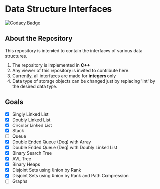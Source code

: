 # Data Structure Interfaces

[![Codacy Badge](https://api.codacy.com/project/badge/Grade/081c8cdf08964dea8969e04513c731b3)](https://app.codacy.com/manual/shubhanshu02/Data-Structure-Interfaces?utm_source=github.com&utm_medium=referral&utm_content=shubhanshu02/Data-Structure-Interfaces&utm_campaign=Badge_Grade_Settings)


## About the Repository
This repository is intended to contain the interfaces of various data structures. 

 1. The repository is implemented in **C++**
 2. Any viewer of this repository is invited to contribute here.
 3. Currently, all interfaces are made for **integers** only
 4. Data type of storage objects can be changed just by replacing 'int' by the desired data type.

## Goals

-  [x] Singly Linked List
-  [x] Doubly Linked List
-  [x] Circular Linked List
-  [x] Stack
-  [ ] Queue
-  [x] Double Ended Queue (Deq) with Array
-  [x] Double Ended Queue (Deq) with Doubly Linked List
-  [x] Binary Search Tree
-  [x] AVL Tree
-  [x] Binary Heaps
-  [x] Disjoint Sets using Union by Rank
-  [x] Disjoint Sets using Union by Rank and Path Compression
-  [ ] Graphs
